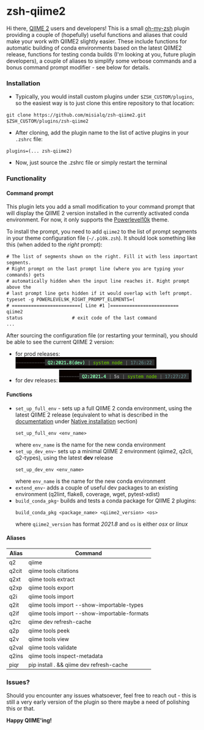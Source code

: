 # zsh-qiime2

Hi there, [QIIME 2](https://qiime2.org) users and developers! This is a small [oh-my-zsh](https://github.com/ohmyzsh/ohmyzsh)
plugin providing a couple of (hopefully) useful functions and aliases that could make your work with QIIME2 slightly easier. 
These include functions for automatic building of conda environments based on the latest QIIME2 release, functions for 
testing conda builds (I'm looking at you, future plugin developers), a couple of aliases to simplify some verbose 
commands and a bonus command prompt modifier - see below for details.

### Installation
   
* Typically, you would install custom plugins under `$ZSH_CUSTOM/plugins`, so the easiest way is to just clone this 
entire repository to that location:

```shell
git clone https://github.com/misialq/zsh-qiime2.git $ZSH_CUSTOM/plugins/zsh-qiime2
```

* After cloning, add the plugin name to the list of active plugins in your `.zshrc` file:

```shell
plugins=(... zsh-qiime2)
```

* Now, just source the .zshrc file or simply restart the terminal

### Functionality

#### Command prompt
  
This plugin lets you add a small modification to your command prompt that will display the QIIME 2 version
installed in the currently activated conda environment. For now, it only supports the [Powerlevel10k](https://github.com/romkatv/powerlevel10k) 
theme.

To install the prompt, you need to add `qiime2` to the list of prompt segments in your theme configuration file (`~/.p10k.zsh`).
It should look something like this (when added to the _right_ prompt):
```shell
# The list of segments shown on the right. Fill it with less important segments.
# Right prompt on the last prompt line (where you are typing your commands) gets
# automatically hidden when the input line reaches it. Right prompt above the
# last prompt line gets hidden if it would overlap with left prompt.
typeset -g POWERLEVEL9K_RIGHT_PROMPT_ELEMENTS=(
# =========================[ Line #1 ]=========================
qiime2
status                  # exit code of the last command
...
```

After sourcing the configuration file (or restarting your terminal), you should be able to see the current QIIME 2 version:
* for prod releases: ![prod prompt](img/prompt_prod.png)
* for dev releases: ![dev prompt](img/prompt_dev.png)

#### Functions

* `set_up_full_env` - sets up a full QIIME 2 conda environment, using the latest QIIME 2 release (equivalent to 
  what is described in the [documentation](https://docs.qiime2.org) under [Native installation](https://docs.qiime2.org/2021.4/install/native/#install-qiime-2-within-a-conda-environment) 
  section)
    ```shell
    set_up_full_env <env_name>
    ```
    where `env_name` is the name for the new conda environment
* `set_up_dev_env`- sets up a minimal QIIME 2 environment (qiime2, q2cli, q2-types), using the latest **dev** release
    ```shell
    set_up_dev_env <env_name>
    ```
    where `env_name` is the name for the new conda environment
* `extend_env`- adds a couple of useful dev packages to an existing environment (q2lint, flake8, coverage, wget, pytest-xdist)
* `build_conda_pkg`- builds and tests a conda package for QIIME 2 plugins:
    ```shell
    build_conda_pkg <package_name> <qiime2_version> <os>
    ```
    where `qiime2_version` has format _2021.8_ and `os` is either _osx_ or _linux_

#### Aliases

|Alias|Command|
|---|---|
| q2 | qiime |
| q2cit | qiime tools citations |
| q2xt | qiime tools extract |
| q2xp | qiime tools export |
| q2i | qiime tools import |
| q2it | qiime tools import --show-importable-types |
| q2if | qiime tools import --show-importable-formats |
| q2rc | qiime dev refresh-cache |
| q2p | qiime tools peek |
| q2v | qiime tools view |
| q2val | qiime tools validate |
| q2ins | qiime tools inspect-metadata |
| piqr | pip install . && qiime dev refresh-cache |

### Issues?

Should you encounter any issues whatsoever, feel free to reach out - this is still a very early version
of the plugin so there maybe a need of polishing this or that.

**Happy QIIME'ing!**
